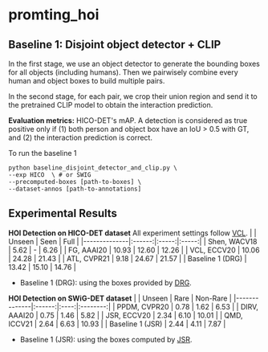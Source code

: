 # promting_hoi

## Baseline 1: Disjoint object detector + CLIP
In the first stage, we use an object detector to generate the bounding boxes for all objects (including humans). Then we pairwisely combine every human and object boxes to build multiple pairs.

In the second stage, for each pair, we crop their union region and send it to the pretrained CLIP model to obtain the interaction prediction.

**Evaluation metrics:** HICO-DET's mAP. A detection is considered as true positive only if (1) both person and object box have an IoU > 0.5 with GT, and (2) the interaction prediction is correct.

To run the baseline 1
```
python baseline_disjoint_detector_and_clip.py \
--exp HICO  \ # or SWIG
--precomputed-boxes [path-to-boxes] \
--dataset-annos [path-to-annotations]
```


## Experimental Results
**HOI Detection on HICO-DET dataset** All experiment settings follow [VCL](https://github.com/zhihou7/HOI-CL).
|              | Unseen |  Seen |  Full |
|--------------|:------:|:-----:|:-----:|
| Shen, WACV18 |  5.62  |   -   |  6.26 |
| FG, AAAI20   |  10.93 | 12.60 | 12.26 |
| VCL, ECCV20  |  10.06 | 24.28 | 21.43 |
| ATL, CVPR21  |  9.18  | 24.67 | 21.57 |
| Baseline 1 (DRG)   |  13.42 | 15.10 | 14.76 |
- Baseline 1 (DRG): using the boxes provided by [DRG](https://github.com/vt-vl-lab/DRG).

**HOI Detection on SWiG-DET dataset**
|              | Unseen | Rare | Non-Rare |
|--------------|:------:|:----:|:--------:|
| PPDM, CVPR20 |  0.78  | 1.62 |   6.53   |
| DIRV, AAAI20 |  0.75  | 1.46 |   5.82   |
| JSR, ECCV20  |  2.34  | 6.10 |   10.01  |
| QMD, ICCV21  |  2.64  | 6.63 |   10.93  |
| Baseline 1 (JSR)  |  2.44  | 4.11 |   7.87   |
* Baseline 1 (JSR): using the boxes computed by [JSR](https://github.com/allenai/swig).
